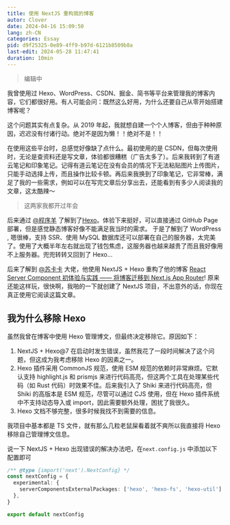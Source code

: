 ```yaml
---
title: 使用 NextJS 重构我的博客
autor: Clover
date: 2024-04-16 15:09:50
lang: zh-CN
categories: Essay
pid: d9f25325-0e89-4ff9-b97d-6121b8509b8a
last-edit: 2024-05-28 11:47:41
duration: 10min
---
```

> 编辑中

我曾使用过 Hexo、WordPress、CSDN、掘金、简书等平台来管理我的博客内容，它们都很好用。有人可能会问：既然这么好用，为什么还要自己从零开始搭建博客呢？

这个问题其实有点复杂。从 2019 年起，我就想自建一个个人博客，但由于种种原因，迟迟没有付诸行动。绝对不是因为懒！！绝对不是！！

在使用这些平台时，总感觉好像缺了点什么。最初使用的是 CSDN，但每次使用时，无论是查资料还是写文章，体验都很糟糕（广告太多了）。后来我转到了有道云笔记和印象笔记。记得有道云笔记在没有会员的情况下无法粘贴图片上传图片，只能手动选择上传，而且操作比较卡顿。再后来我换到了印象笔记，它非常棒，满足了我的一些需求，例如可以在写完文章后分享出去，还能看到有多少人阅读我的文章，这太酷辣～

> 这两家我都开过年会

后来通过 <a href="https://b23.tv/9hASjFy" target="_blank">@程序羊</a> 了解到了<a href="https://github.com/hexojs/hexo" target="_blank" class="markdown-magic-link"><span class="markdown-magic-link-image" style="background-image: url(https://hexo.io/logo.svg)"></span>Hexo</a>。体验下来挺好，可以直接通过 GitHub Page 部署，但是感觉静态博客好像不能满足我当时的需求。
于是了解到了 WordPress , 嗯很棒，支持 SSR、使用 MySQL 数据库还可以部署在自己的服务器，太完美了。使用了大概半年左右就出现了钱包焦虑，这服务器也越来越贵了而且我好像用不上服务器。兜兜转转又回到了 Hexo...

后来了解到 [@苏卡卡](https://blog.skk.moe/) 大佬，他使用 NextJS + Hexo 重构了他的博客 [React Server Component 初体验与实践 —— 将博客迁移到 Next.js App Router](https://blog.skk.moe/post/refactor-my-blog-using-nextjs-app-router/)! 原来还能这样玩，很快啊，我啪的一下就创建了 NextJS 项目，不出意外的话，你现在真正使用它阅读这篇文章。

## 我为什么移除 Hexo

虽然我曾在博客中使用 Hexo 管理博文，但最终决定移除它。原因如下：

1. NextJS + Hexo@7 在启动时发生错误，虽然我花了一段时间解决了这个问题，但这成为我考虑移除 Hexo 的因素之一。
2. Hexo 插件采用 CommonJS 规范，使用 ESM 规范的依赖时非常麻烦。它默认支持 highlight.js 和 prismjs 来进行代码高亮，但这两个工具在处理某些代码（如 Rust 代码）时效果不佳。后来我引入了 Shiki 来进行代码高亮，但 Shiki 的高版本是 ESM 规范，尽管可以通过 CJS 使用，但在 Hexo 插件系统中不支持动态导入或 import，因此需要额外处理，困扰了我很久。
3. Hexo 文档不够完整，很多时候我找不到需要的信息。

我项目中基本都是 TS 文件，就有那么几粒老鼠屎看着就不爽所以我直接将 Hexo 移除自己管理博文信息。

说一下 NextJS + Hexo 出现错误的解决办法吧，在`next.config.js` 中添加以下配置即可

```ts
/** @type {import('next').NextConfig} */
const nextConfig = {
  experimental: {
    serverComponentsExternalPackages: ['hexo', 'hexo-fs', 'hexo-util']
  },
}

export default nextConfig
```
